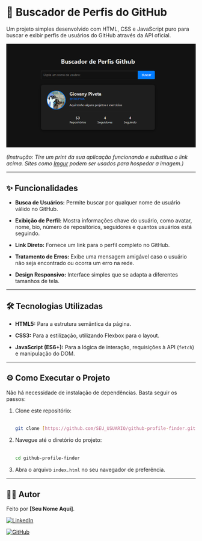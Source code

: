 # 🚀 Buscador de Perfis do GitHub

 

Um projeto simples desenvolvido com HTML, CSS e JavaScript puro para buscar e exibir perfis de usuários do GitHub através da API oficial.

 

![Prévia do Projeto](https://github.com/GYOPIVA/Buscador_de_Perfis_Github/blob/main/exemplo.projeto.png)  

*(Instrução: Tire um print da sua aplicação funcionando e substitua o link acima. Sites como [Imgur](https://imgur.com/) podem ser usados para hospedar a imagem.)*

 

---

 

## ✨ Funcionalidades

 

-   **Busca de Usuários:** Permite buscar por qualquer nome de usuário válido no GitHub.

-   **Exibição de Perfil:** Mostra informações chave do usuário, como avatar, nome, bio, número de repositórios, seguidores e quantos usuários está seguindo.

-   **Link Direto:** Fornece um link para o perfil completo no GitHub.

-   **Tratamento de Erros:** Exibe uma mensagem amigável caso o usuário não seja encontrado ou ocorra um erro na rede.

-   **Design Responsivo:** Interface simples que se adapta a diferentes tamanhos de tela.

 

---

 

## 🛠️ Tecnologias Utilizadas

 

-   **HTML5:** Para a estrutura semântica da página.

-   **CSS3:** Para a estilização, utilizando Flexbox para o layout.

-   **JavaScript (ES6+):** Para a lógica de interação, requisições à API (`fetch`) e manipulação do DOM.

 

---

 

## ⚙️ Como Executar o Projeto

 

Não há necessidade de instalação de dependências. Basta seguir os passos:

 

1.  Clone este repositório:

    ```bash

    git clone [https://github.com/SEU_USUARIO/github-profile-finder.git](https://github.com/SEU_USUARIO/github-profile-finder.git)

    ```

2.  Navegue até o diretório do projeto:

    ```bash

    cd github-profile-finder

    ```

3.  Abra o arquivo `index.html` no seu navegador de preferência.

 

---

 

## 👨‍💻 Autor

 

Feito por **[Seu Nome Aqui]**.

 

[![LinkedIn](https://img.shields.io/badge/LinkedIn-0077B5?style=for-the-badge&logo=linkedin&logoColor=white)](https://www.linkedin.com/in/seu-linkedin/)

[![GitHub](https://img.shields.io/badge/GitHub-181717?style=for-the-badge&logo=github&logoColor=white)](https://github.com/SEU_USUARIO)
